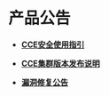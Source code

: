 # 产品公告<a name="cce_01_0236"></a>

-   **[CCE安全使用指引](CCE安全使用指引.md)**  

-   **[CCE集群版本发布说明](CCE集群版本发布说明.md)**  

-   **[漏洞修复公告](漏洞修复公告.md)**  



